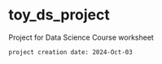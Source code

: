 # toy_ds_project
Project for Data Science Course worksheet

```project creation date: 2024-Oct-03```
